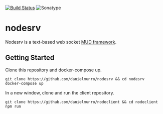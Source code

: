 [![Build Status](https://travis-ci.org/danielmunro/nodesrv.svg?branch=master)](https://travis-ci.org/danielmunro/nodesrv) ![Sonatype](https://sonarcloud.io/api/project_badges/measure?project=nodesrv&metric=coverage)

# nodesrv
Nodesrv is a text-based web socket [MUD framework](https://en.wikipedia.org/wiki/MUD).

## Getting Started

Clone this repository and docker-compose up.

```
git clone https://github.com/danielmunro/nodesrv && cd nodesrv
docker-compose up
```

In a new window, clone and run the client repository.

```
git clone https://github.com/danielmunro/nodeclient && cd nodeclient
npm run
```
